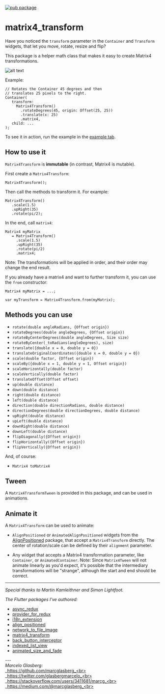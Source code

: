 [![pub package](https://img.shields.io/pub/v/matrix4_transform.svg)](https://pub.dartlang.org/packages/matrix4_transform)

# matrix4_transform

Have you noticed the `transform` parameter in the `Container` and `Transform` widgets, 
that let you move, rotate, resize and flip?

This package is a helper math class that makes it easy to create Matrix4 transformations.

![alt text](./example/lib/animated_align_positioned.gif)

Example:

    // Rotates the Container 45 degrees and then
    // translates 25 pixels to the right. 
    Container(
       transform:
         Matrix4Transform()
           .rotateDegrees(45, origin: Offset(25, 25))
           .translate(x: 25)
           .matrix4,
       child: ...
    );
    
To see it in action, run the example in the [example tab](https://pub.dartlang.org/packages/matrix4_transform#-example-tab-).    

## How to use it 

`Matrix4Transform` is **immutable** (in contrast, Matrix4 is mutable).

First create a `Matrix4Transform`:

    Matrix4Transform();
    
Then call the methods to transform it. For example: 

    Matrix4Transform()
       .scale(1.5)
       .upRight(35)
       .rotate(pi/2);
       
In the end, call `matrix4`: 

    Matrix4 myMatrix 
       = Matrix4Transform()
         .scale(1.5)
         .upRight(35)
         .rotate(pi/2)
         .matrix4;                        
       
Note: The transformations will be applied in order, and their order may change the end result.

If you already have a matrix4 and want to further transform it, you can use the `from` constructor:
       
    Matrix4 myMatrix = ...;
    
    var myTransform = Matrix4Transform.from(myMatrix);

## Methods you can use

- `rotate(double angleRadians, {Offset origin})`
- `rotateDegrees(double angleDegrees, {Offset origin})`
- `rotateByCenterDegrees(double angleDegrees, Size size)`
- `rotateByCenter(_toRadians(angleDegrees), size)`  
- `translate({double x = 0, double y = 0})`
- `translateOriginalCoordinates({double x = 0, double y = 0})`
- `scale(double factor, {Offset origin})`
- `scaleBy({double x = 1, double y = 1, Offset origin})`
- `scaleHorizontally(double factor)`
- `scaleVertically(double factor)`
- `translateOffset(Offset offset)`
- `up(double distance)`
- `down(double distance)`
- `right(double distance)`
- `left(double distance)`
- `direction(double directionRadians, double distance)`
- `directionDegrees(double directionDegrees, double distance)`
- `upRight(double distance)`
- `upLeft(double distance)`
- `downRight(double distance)`
- `downLeft(double distance)`
- `flipDiagonally({Offset origin})`
- `flipHorizontally({Offset origin})`
- `flipVertically({Offset origin})`

And, of course:

- `Matrix4 toMatrix4`

## Tween

A `Matrix4TransformTween` is provided in this package, and can be used in animations.

## Animate it

A `Matrix4Transform` can be used to animate:

* `AlignPositioned` or `AnimatedAlignPositioned` widgets 
from the <a href="https://pub.dev/packages/align_positioned">AlignPositioned</a> package,
that accept a `Matrix4Transform` directly. The center of rotation/scale can be defined
by their `alignment` parameter. 

* Any widget that accepts a Matrix4 transformation parameter, like `Container`, or `AnimatedContainer`.
Note: Since `Matrix4Tween` will not animate linearly as you'd expect, it's possible
that the intermediary transformations will be "strange", although the start and end should be correct.

***

*Special thanks to Martin Kamleithner and Simon Lightfoot.*

*The Flutter packages I've authored:* 
* <a href="https://pub.dev/packages/async_redux">async_redux</a>
* <a href="https://pub.dev/packages/provider_for_redux">provider_for_redux</a>
* <a href="https://pub.dev/packages/i18n_extension">i18n_extension</a>
* <a href="https://pub.dev/packages/align_positioned">align_positioned</a>
* <a href="https://pub.dev/packages/network_to_file_image">network_to_file_image</a>
* <a href="https://pub.dev/packages/matrix4_transform">matrix4_transform</a> 
* <a href="https://pub.dev/packages/back_button_interceptor">back_button_interceptor</a>
* <a href="https://pub.dev/packages/indexed_list_view">indexed_list_view</a> 
* <a href="https://pub.dev/packages/animated_size_and_fade">animated_size_and_fade</a>

---<br>_Marcelo Glasberg:_<br>_https://github.com/marcglasberg_<br>
_https://twitter.com/glasbergmarcelo_<br>
_https://stackoverflow.com/users/3411681/marcg_<br>
_https://medium.com/@marcglasberg_<br>

